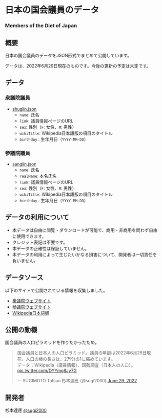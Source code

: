 # 日本の国会議員のデータ
### Members of the Diet of Japan

## 概要

日本の国会議員のデータをJSON形式でまとめて公開しています。

データは、2022年6月29日現在のものです。今後の更新の予定は未定です。

## データ

### 衆議院議員
  - [shugiin.json](./shugiin.json)
    - `name`: 氏名
    - `link`: 議員情報ページのURL
    - `sex`: 性別（`F`: 女性、`M`: 男性）
    - `wikiTitle`: Wikipedia日本語版の項目のタイトル
    - `birthday` : 生年月日（`YYYY-MM-DD`）

### 参議院議員
  - [sangiin.json](./sangiin.json)
    - `name`: 氏名
    - `realName`: 本名氏名
    - `link`: 議員情報ページのURL
    - `sex`: 性別（`F`: 女性、`M`: 男性）
    - `wikiTitle`: Wikipedia日本語版の項目のタイトル
    - `birthday` : 生年月日（`YYYY-MM-DD`）

## データの利用について

- 本データは自由に閲覧・ダウンロードが可能で、商用・非商用を問わず自由に使用できます。
- クレジット表記は不要です。
- 本データの正確性は保証していません。
- 本データの利用によって生じたいかなる損害について、開発者は一切責任を負いません。

## データソース

以下のサイトで公開されている情報を収集しました。

- [衆議院ウェブサイト](https://www.shugiin.go.jp/)
- [参議院ウェブサイト](https://www.sangiin.go.jp/)
- [Wikipedia日本語版](https://ja.wikipedia.org/)

## 公開の動機

国会議員の人口ピラミッドを作りたかったため。

<blockquote class="twitter-tweet" data-conversation="none" data-dnt="true"><p lang="ja" dir="ltr">国会議員と日本人の人口ピラミッド。議員の年齢は2022年6月29日現在。人口の棒の長さは、2万分の1に縮めています。<br>データ：Wikipedia（議員情報）、国勢調査（日本人の人口）。 <a href="https://t.co/DYYmg8Jy7G">pic.twitter.com/DYYmg8Jy7G</a></p>&mdash; SUGIMOTO Tatsuo 杉本達應 (@sugi2000) <a href="https://twitter.com/sugi2000/status/1542069371962814464?ref_src=twsrc%5Etfw">June 29, 2022</a></blockquote> <script async src="https://platform.twitter.com/widgets.js" charset="utf-8"></script> 

## 開発者

杉本達應 [@sugi2000](https://twitter.com/sugi2000/)
